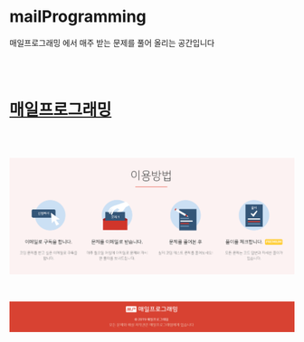 # mailProgramming

<p>매일프로그래밍 에서 매주 받는 문제를 풀어 올리는 공간입니다</p> <br><br>



<a href="https://mailprogramming.com/"><h1>매일프로그래밍</h1></a><br><br>


  ![이용방법](./image/이용방법.PNG)


<br>

  ![저작권](./image/저작권.PNG)

